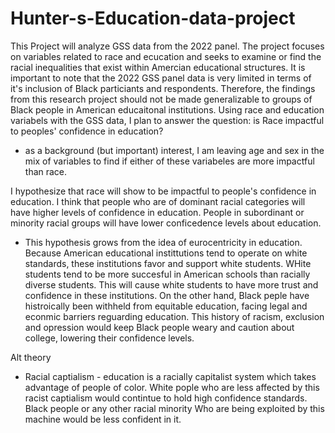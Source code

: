 # Hunter-s-Education-data-project
This Project will analyze GSS data from the 2022 panel. The project focuses on variables related to race and ecucation and seeks to examine or find the racial inequalities that exist within Amercian educational structures. It is important to note that the 2022 GSS panel data is very limited in terms of it's inclusion of Black particiants and respondents. Therefore, the findings from this research project should not be made generalizable to groups of Black people in American educaitonal institutions.
Using race and education variabels with the GSS data, I plan to answer the question: is Race impactful to peoples' confidence in education? 
  - as a background (but important) interest, I am leaving age and sex in the mix of variables to find if either of these variabeles are more impactful than race.

I hypothesize that race will show to be impactful to people's confidence in education. I think that people who are of dominant racial categories will have higher levels of confidence in education. People in subordinant or minority racial groups will have lower conficedence levels about education. 
  - This hypothesis grows from the idea of eurocentricity in education. Because American educational instittutions tend to operate on white standards, these institutions favor and support white students. WHite students tend to be more succesful in American schools than racially diverse students. This will cause white students to have more trust and confidence in these institutions. On the other hand, Black peple have histroically been withheld from equitable education, facing legal and econmic barriers reguarding education. This history of racism, exclusion and opression would keep Black people weary and caution about college, lowering their confidence levels.

Alt theory 
 - Racial captialism - education is a racially capitalist system which takes advantage of people of color. White pople who are less affected by this racist captialism would contintue to hold high confidence standards. Black people or any other racial minority Who are being exploited by this machine would be less confident in it. 
